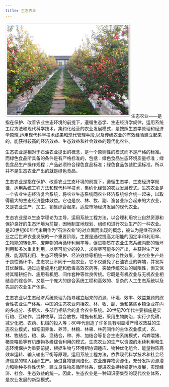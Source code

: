 ```yaml
---
title: 生态农业
---
```


![生态农业](a1.jpg?class=float-left)生态农业——是指在保护、改善农业生态环境的前提下，遵循生态学、生态经济学规律，运用系统工程方法和现代科学技术，集约化经营的农业发展模式，是按照生态学原理和经济学原理,运用现代科学技术成果和现代管理手段,以及传统农业的有效经验建立起来的，能获得较高的经济效益、生态效益和社会效益的现代化农业。  　　

生态农业是相对于石油农业提出的概念，是一个原则性的模式而不是严格的标准。而绿色食品所具备的条件是有严格标准的，包括：绿色食品生态环境质量标准；绿色食品生产操作规程；产品必须符合绿色食品标准；绿色食品包装贮运标准。所以并不是生态农业产出的就是绿色食品。
 
生态农业是指在保护、改善农业生态环境的前提下，遵循生态学、生态经济学规律，运用系统工程方法和现代科学技术，集约化经营的农业发展模式。生态农业是一个农业生态经济复合系统，将农业生态系统同农业经济系统综合统一起来，以取得最大的生态经济整体效益。它也是农、林、牧、副、渔各业综合起来的大农业，又是农业生产、加工、销售综合起来，适应市场经济发展的现代农业。

生态农业是以生态学理论为主导，运用系统工程方法，以合理利用农业自然资源和保护良好的生态环境为前提，因地制宜地规划、组织和进行农业生产的一种农业。是20世纪60年代末期作为“石油农业”的对立面而出现的概念，被认为是继石油农业之后世界农业发展的一个重要阶段。主要是通过提高太阳能的固定率和利用率、生物能的转化率、废弃物的再循环利用率等，促进物质在农业生态系统内部的循环利用和多次重复利用，以尽可能少的投入，求得尽可能多的产出，并获得生产发展、能源再利用、生态环境保护、经济效益等相统一的综合性效果，使农业生产处于良性循环中。生态农业不同于一般农业，它不仅避免了石油农业的弊端，并发挥其优越性。通过适量施用化肥和低毒高效农药等，突破传统农业的局限性，但又保持其精耕细作、施用有机肥、间作套种等优良传统。它既是有机农业与无机农业相结合的综合体，又是一个庞大的综合系统工程和高效的、复杂的人工生态系统以及先进的农业生产体系。  
 
生态农业以生态经济系统原理为指导建立起来的资源、环境、效率、效益兼顾的综合性农业生产体系。中国的生态农业包括农、林、牧、副、渔和某些乡镇企业在内的多成分、多层次、多部门相结合的复合农业系统。20世纪70年代主要措施是实行粮、豆轮作，混种牧草，混合放牧，增施有机肥，采用生物防治，实行少免耕，减少化肥、农药、机械的投入等；80年代创造了许多具有明显增产增收效益的生态农业模式，如稻田养鱼、养萍，林粮、林果、林药间作的主体农业模式，农、林、牧结合，粮、桑、渔结合，种、养、加结合等复合生态系统模式，鸡粪喂猪、猪粪喂鱼等有机废物多级综合利用的模式。生态农业的生产以资源的永续利用和生态环境保护为重要前提，根据生物与环境相协调适应、物种优化组合、能量物质高效率运转、输入输出平衡等原理，运用系统工程方法，依靠现代科学技术和社会经济信息的输入组织生产。通过食物链网络化、农业废弃物资源化，充分发挥资源潜力和物种多样性优势，建立良性物质循环体系，促进农业持续稳定地发展，实现经济、社会、生态效益的统一。因此，生态农业是一种知识密集型的现代农业体系，是农业发展的新型模式。